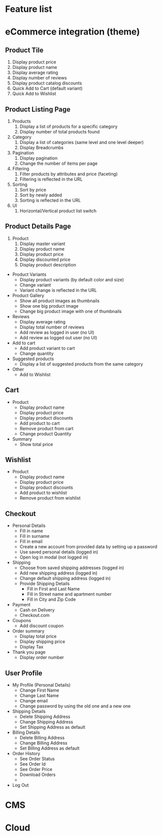 # Feature list


# eCommerce integration (theme)

## Product Tile
1. Display product price
2. Display product name
3. Display average rating
4. Display number of reviews
5. Display product catalog discounts
6. Quick Add to Cart (default variant)
7. Quick Add to Wishlist

## Product Listing Page
1. Products
   1. Display a list of products for a specific category
   2. Display number of total products found
2. Category
   1. Display a list of categories (same level and one level deeper)
   2. Display Breadcrumbs
3. Pagination
   1. Display pagination 
   2. Change the number of items per page
4. Filtering
   1. Filter products by attributes and price (faceting)
   2. Filtering is reflected in the URL
5. Sorting
   1. Sort by price
   2. Sort by newly added
   3. Sorting is reflected in the URL
6. UI
   1. Horizontal/Vertical product list switch

## Product Details Page
1. Product
   1. Display master variant
   2. Display product name
   3. Display product price
   4. Display discounted price
   5. Display product description
- Product Variants
  - Display product variants (by default color and size)
  - Change variant
  - Variant change is reflected in the URL
- Product Gallery
  - Show all product images as thumbnails
  - Show one big product image
  - Change big product image with one of thumbnails
- Reviews
  - Display average rating
  - Display total number of reviews
  - Add review as logged in user (no UI)
  - Add review as logged out user (no UI)
- Add to cart
  - Add product variant to cart 
  - Change quantity
- Suggested products
  - Display a list of suggested products from the same category
- Other
  - Add to Wishlist

## Cart
- Product
  - Display product name
  - Display product price
  - Display product discounts
  - Add product to cart
  - Remove product from cart
  - Change product Quantity
  <!-- - [TODO] Show product configuration
  - [TODO] save for later -->
- Summary
  - Show total price
  <!-- - [TODO] Show tax
  - [TODO] Show shipping costs
  - [TODO] Show discounts -->

## Wishlist
- Product
  - Display product name
  - Display product price
  - Display product discounts
  - Add product to wishlist
  - Remove product from wishlist

## Checkout
- Personal Details
  - Fill in name
  - Fill in surname
  - Fill in email
  - Create a new account from provided data by setting up a password
  - Use saved personal details (logged in)
  - Open log in modal (not logged in)
- Shipping
  - Choose from saved shipping addresses (logged in)
  - Add new shipping address (logged in)
  - Change default shipping address (logged in)
  - Provide Shipping Details
    - Fill in First and Last Name
    - Fill in Street name and apartment number
    - Fill in City and Zip Code
- Payment
  - Cash on Delivery
  - Checkout.com
- Coupons
  - Add discount coupon
- Order summary
  - Display total price
  - Display shipping price
  - Display Tax
- Thank you page
  - Display order number

## User Profile

- My Profile (Personal Details)
  - Change First Name
  - Change Last Name
  - Change email
  - Change password by using the old one and a new one
- Shipping Details
  - Delete Shipping Address
  - Change Shipping Address
  - Set Shipping Address as default
- Billing Details
  - Delete Billing Address
  - Change Billing Address
  - Set Billing Address as default
- Order History
  - See Order Status
  - See Order Id
  - See Order Price
  - Download Orders
  - 
- Log Out
# CMS

# Cloud
